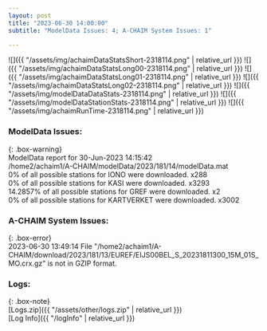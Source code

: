 ```yaml
---
layout: post
title: "2023-06-30 14:00:00"
subtitle: "ModelData Issues: 4; A-CHAIM System Issues: 1"

---
```


![]({{ "/assets/img/achaimDataStatsShort-2318114.png" | relative_url }})
![]({{ "/assets/img/achaimDataStatsLong00-2318114.png" | relative_url }})
![]({{ "/assets/img/achaimDataStatsLong01-2318114.png" | relative_url }})
![]({{ "/assets/img/achaimDataStatsLong02-2318114.png" | relative_url }})
![]({{ "/assets/img/modelDataDataStats-2318114.png" | relative_url }})
![]({{ "/assets/img/modelDataStationStats-2318114.png" | relative_url }})
![]({{ "/assets/img/achaimRunTime-2318114.png" | relative_url }})


### ModelData Issues:  
  
{: .box-warning}  
 ModelData report for 30-Jun-2023 14:15:42   
 /home2/achaim1/A-CHAIM/modelData/2023/181/14/modelData.mat   
 0% of all possible stations for IONO were downloaded. x288   
 0% of all possible stations for KASI were downloaded. x3293   
 14.2857% of all possible stations for GREF were downloaded. x2   
 0% of all possible stations for KARTVERKET were downloaded. x3002   
  
### A-CHAIM System Issues:  
  
{: .box-error}  
2023-06-30 13:49:14 File "/home2/achaim1/A-CHAIM/download/2023/181/13/EUREF/EIJS00BEL_S_20231811300_15M_01S_MO.crx.gz" is not in GZIP format.  

### Logs:  
  
{: .box-note}  
[Logs.zip]({{ "/assets/other/logs.zip" | relative_url }})  
[Log Info]({{ "/logInfo" | relative_url }})  
